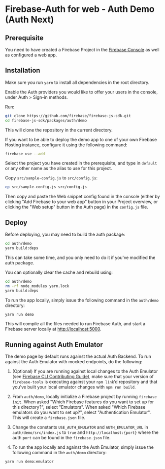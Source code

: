 # Firebase-Auth for web - Auth Demo (Auth Next)

## Prerequisite

You need to have created a Firebase Project in the
[Firebase Console](https://firebase.google.com/console/) as well as configured a web app.

## Installation
Make sure you run `yarn` to install all dependencies in the root directory.

Enable the Auth providers you would like to offer your users in the console, under
Auth > Sign-in methods.

Run:

```bash
git clone https://github.com/firebase/firebase-js-sdk.git
cd firebase-js-sdk/packages/auth/demo
```

This will clone the repository in the current directory.

If you want to be able to deploy the demo app to one of your own Firebase Hosting instance,
configure it using the following command:

```bash
firebase use --add
```

Select the project you have created in the prerequisite, and type in `default` or
any other name as the alias to use for this project.

Copy `src/sample-config.js` to `src/config.js`:

```bash
cp src/sample-config.js src/config.js
```

Then copy and paste the Web snippet config found in the console (either by clicking "Add Firebase to
your web app" button in your Project overview, or clicking the "Web setup" button in the Auth page)
in the `config.js` file.

## Deploy

Before deploying, you may need to build the auth package:
```bash
cd auth/demo
yarn build:deps
```

This can take some time, and you only need to do it if you've modified the auth package.

You can optionally clear the cache and rebuild using:
 
```bash
cd auth/demo
rm -rf node_modules yarn.lock
yarn build:deps
```

To run the app locally, simply issue the following command in the `auth/demo` directory:

```bash
yarn run demo
```

This will compile all the files needed to run Firebase Auth, and start a Firebase server locally at
[http://localhost:5000](http://localhost:5000).

## Running against Auth Emulator

The demo page by default runs against the actual Auth Backend. To run against the Auth Emulator with mocked endpoints, do the following:

1. (Optional) If you are running against local changes to the Auth Emulator (see [Firebase CLI Contributing Guide](https://github.com/firebase/firebase-tools/blob/master/CONTRIBUTING.md)), make sure that your version of `firebase-tools` is executing against your `npm link`’d repository and that you've built your local emulator changes with `npm run build`.

2. From `auth/demo`, locally initialize a Firebase project by running `firebase init`. When asked "Which Firebase features do you want to set up for this directory?", select "Emulators". When asked "Which Firebase emulators do you want to set up?", select "Authentication Emulator". This will create a `firebase.json` file.

3. Change the constants `USE_AUTH_EMULATOR` and `AUTH_EMULATOR_URL` in `auth/demo/src/index.js` to `true` and `http://localhost:{port}` where the auth `port` can be found in the `firebase.json` file.

4. To run the app locally and against the Auth Emulator, simply issue the following command in the `auth/demo` directory:

```bash
yarn run demo:emulator
```

